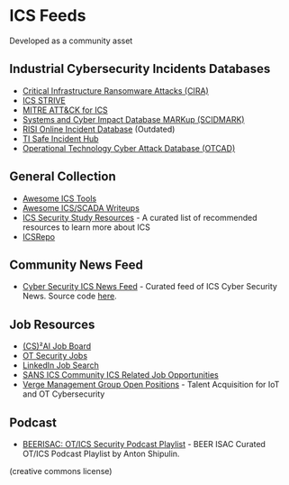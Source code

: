 # ICS Feeds

Developed as a community asset

## Industrial Cybersecurity Incidents Databases
- [Critical Infrastructure Ransomware Attacks (CIRA)](https://sites.temple.edu/care/cira/)
- [ICS STRIVE](https://icsstrive.com) 
- [MITRE ATT&CK for ICS](https://collaborate.mitre.org/attackics/index.php/Groups)
- [Systems and Cyber Impact Database MARKup (SCIDMARK)](http://scidmark.com/)
- [RISI Online Incident Database](https://www.risidata.com) (Outdated)
- [TI Safe Incident Hub](https://hub.tisafe.com/)
- [Operational Technology Cyber Attack Database (OTCAD)](https://github.com/SecuraBV/OTCAD)

## General Collection

- [Awesome ICS Tools](https://github.com/hslatman/awesome-industrial-control-system-security)
- [Awesome ICS/SCADA Writeups](https://github.com/neutrinoguy/awesome-ics-writeups)
- [ICS Security Study Resources](https://github.com/Ka0sKl0wN/ICS-Security-Study-Resources) - A curated list of recommended resources to learn more about ICS
- [ICSRepo](https://github.com/MDudek-ICS)

## Community News Feed

- [Cyber Security ICS News Feed](https://cyberics.github.io/News/news.html) - Curated feed of ICS Cyber Security News. Source code [here](https://github.com/CyberICS/CyberICS.github.io).

## Job Resources

- [(CS)²AI Job Board](https://www.cs2ai.org/jobs)
- [OT Security Jobs](https://otsecurityjobs.com/)
- [LinkedIn Job Search](https://www.linkedin.com/jobs/search/?geoId=92000000&keywords=Industrial%20ICS%20OT%20Security&location=Worldwide&refresh=true)
- [SANS ICS Community ICS Related Job Opportunities](https://ics-community.sans.org/category/ics-related-job-opportunities)
- [Verge Management Group Open Positions](https://vergemanagementgroup.com/open-positions/) - Talent Acquisition for IoT and OT Cybersecurity

## Podcast

- [BEERISAC: OT/ICS Security Podcast Playlist](https://www.listennotes.com/listen/beerisac-otics-security-podcast-playlist-j-G0QwC8Zsu/) - BEER ISAC Curated OT/ICS Podcast Playlist by Anton Shipulin.

(creative commons license)

